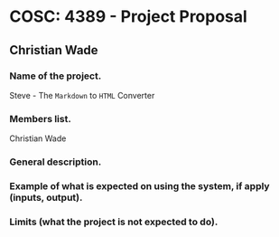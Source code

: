 # COSC: 4389 - Project Proposal

## Christian Wade

### Name of the project.

Steve - The `Markdown` to `HTML` Converter

### Members list.

Christian Wade

### General description.

### Example of what is expected on using the system, if apply (inputs, output).

### Limits (what the project is not expected to do).